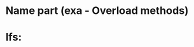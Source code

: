 # Name part (exa - Overload methods)
# Ifs:

<!-- IJump.cs
{
    public interface IJump
        float IJumpPrpY { get; set; }
        void IJumpMthDo();
}

IRun.cs
{
    public interface IRun
        float IRunPrpSpeed {get; set;}
        void IRunMthDo();

}

Robot.cs 
{
    abstract class Robot
        public Robot(string name, int weight, byte[] coordinates)

        private static "count" // str num Less

        private string "name"; // arg cl
        public string Name{get; private set;}

        private int "weight"
        public int Weight{get; set;}

        private byte[] coordinates
        public byte[] Coordinates{get; private set}

        public abstract void prnPrm();

        public float IJumpPrpY { get; set; }
        public void IJumpMthDo(){}

        public float IRunPrpSpeed {get; set;}
        public void IRunMthDo(){}
}

Bot.cs
{
    class Bot : Robot
        public Bot(string name, int weight, byte[] coordinates): 
            base(name, weight, coordinates)

        public override void prnPrm(){}
}

Killer.cs
{
    class Killer : Robot
        public KillerBot(string name, int weight, byte[] coordinates, int helth): 
                base(name, weight, coordinates)

        private int "helth"
        public int Helth{get; set;}

        public override void prnPrm(){}
} -->
